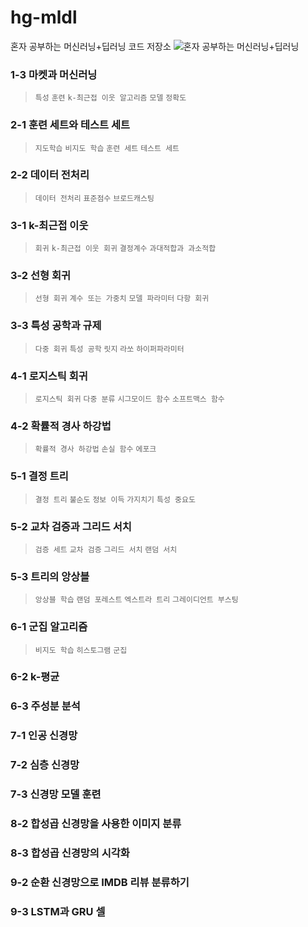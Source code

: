 # hg-mldl
혼자 공부하는 머신러닝+딥러닝 코드 저장소
![혼자 공부하는 머신러닝+딥러닝](https://github.com/rickiepark/hg-mldl/raw/master/cover.png)
### 1-3 마켓과 머신러닝
> `특성` `훈련` `k-최근접 이웃 알고리즘` `모델` `정확도` 
### 2-1 훈련 세트와 테스트 세트
> `지도학습` `비지도 학습` `훈련 세트` `테스트 세트`
### 2-2 데이터 전처리
> `데이터 전처리` `표준점수` `브로드캐스팅`
### 3-1 k-최근접 이웃
> `회귀` `k-최근접 이웃 회귀` `결정계수` `과대적합과 과소적합`
### 3-2 선형 회귀
> `선형 회귀` `계수 또는 가중치` `모델 파라미터` `다항 회귀`
### 3-3 특성 공학과 규제 
> `다중 회귀` `특성 공학` `릿지` `라쏘` `하이퍼파라미터`
### 4-1 로지스틱 회귀
> `로지스틱 회귀` `다중 분류` `시그모이드 함수` `소프트맥스 함수`
### 4-2 확률적 경사 하강법
> `확률적 경사 하강법` `손실 함수` `에포크`
### 5-1 결정 트리
> `결정 트리` `불순도` `정보 이득` `가지치기` `특성 중요도`
### 5-2 교차 검증과 그리드 서치
> `검증 세트` `교차 검증` `그리드 서치` `랜덤 서치`
### 5-3 트리의 앙상블
> `앙상블 학습` `랜덤 포레스트` `엑스트라 트리` `그레이디언트 부스팅`
### 6-1 군집 알고리즘
> `비지도 학습` `히스토그램` `군집`
### 6-2 k-평균
### 6-3 주성분 분석
### 7-1 인공 신경망
### 7-2 심층 신경망
### 7-3 신경망 모델 훈련
### 8-2 합성곱 신경망을 사용한 이미지 분류
### 8-3 합성곱 신경망의 시각화
### 9-2 순환 신경망으로 IMDB 리뷰 분류하기
### 9-3 LSTM과 GRU 셀
